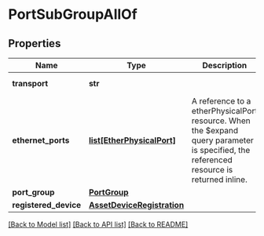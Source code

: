 # PortSubGroupAllOf

## Properties
Name | Type | Description | Notes
------------ | ------------- | ------------- | -------------
**transport** | **str** |  | [optional] [readonly] 
**ethernet_ports** | [**list[EtherPhysicalPort]**](EtherPhysicalPort.md) | A reference to a etherPhysicalPort resource. When the $expand query parameter is specified, the referenced resource is returned inline.  | [optional] [readonly] 
**port_group** | [**PortGroup**](.md) |  | [optional] 
**registered_device** | [**AssetDeviceRegistration**](.md) |  | [optional] 

[[Back to Model list]](../README.md#documentation-for-models) [[Back to API list]](../README.md#documentation-for-api-endpoints) [[Back to README]](../README.md)


